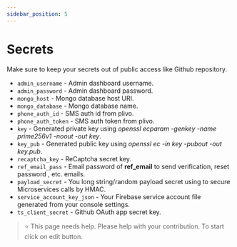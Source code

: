 ```yaml
---
sidebar_position: 5
---
```


# Secrets

Make sure to keep your secrets out of public access like Github repository.

 - `admin_username` - Admin dashboard username.
 - `admin_password` - Admin dashboard password.
 - `mongo_host` - Mongo database host URI.
 - `mongo_database` - Mongo database name.
 - `phone_auth_id` - SMS auth id from plivo.
 - `phone_auth_token` - SMS auth token from plivo.
 - `key` - Generated private key using _openssl ecparam -genkey -name prime256v1 -noout -out key_.
 - `key_pub` - Generated public key using _openssl ec -in key -pubout -out key.pub_.
 - `recaptcha_key` - ReCaptcha secret key.
 - `ref_email_pass` - Email password of __ref_email__ to send verification, reset password , etc. emails.
 - `payload_secret` - You long string/random payload secret using to secure Microservices calls by HMAC.
 - `service_account_key_json` - Your Firebase service account file generated from your console settings.
 - `ts_client_secret` - Github OAuth app secret key.

 > ⭐️ This page needs help. Please help with your contribution. To start click on edit button.
